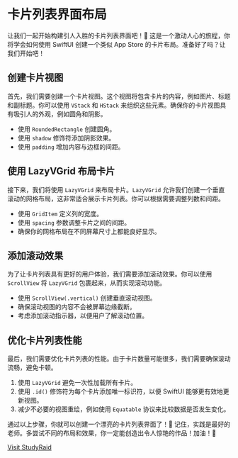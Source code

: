 ﻿# 卡片列表界面布局

让我们一起开始构建引人入胜的卡片列表界面吧！🚀 这是一个激动人心的旅程，你将学会如何使用 SwiftUI 创建一个类似 App Store 的卡片布局。准备好了吗？让我们开始吧！

## 创建卡片视图

首先，我们需要创建一个卡片视图。这个视图将包含卡片的内容，例如图片、标题和副标题。你可以使用 `VStack` 和 `HStack` 来组织这些元素。确保你的卡片视图具有吸引人的外观，例如圆角和阴影。

*   使用 `RoundedRectangle` 创建圆角。
*   使用 `shadow` 修饰符添加阴影效果。
*   使用 `padding` 增加内容与边框的间距。

## 使用 LazyVGrid 布局卡片

接下来，我们将使用 `LazyVGrid` 来布局卡片。`LazyVGrid` 允许我们创建一个垂直滚动的网格布局，这非常适合展示卡片列表。你可以根据需要调整列数和间距。

*   使用 `GridItem` 定义列的宽度。
*   使用 `spacing` 参数调整卡片之间的间距。
*   确保你的网格布局在不同屏幕尺寸上都能良好显示。

## 添加滚动效果

为了让卡片列表具有更好的用户体验，我们需要添加滚动效果。你可以使用 `ScrollView` 将 `LazyVGrid` 包裹起来，从而实现滚动功能。

*   使用 `ScrollView(.vertical)` 创建垂直滚动视图。
*   确保滚动视图的内容不会被屏幕边缘截断。
*   考虑添加滚动指示器，以便用户了解滚动位置。

## 优化卡片列表性能

最后，我们需要优化卡片列表的性能。由于卡片数量可能很多，我们需要确保滚动流畅，避免卡顿。

1.  使用 `LazyVGrid` 避免一次性加载所有卡片。
2.  使用 `.id()` 修饰符为每个卡片添加唯一标识符，以便 SwiftUI 能够更有效地更新视图。
3.  减少不必要的视图重绘，例如使用 `Equatable` 协议来比较数据是否发生变化。

通过以上步骤，你就可以创建一个漂亮的卡片列表界面了！🎉 记住，实践是最好的老师。多尝试不同的布局和效果，你一定能创造出令人惊艳的作品！加油！💪

[Visit StudyRaid](https://app.studyraid.com/en/read/30594/1318644/5bid5bga5y2h54mh5yix6kgo55wm6z2i)
